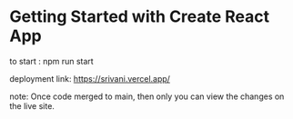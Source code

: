 # Getting Started with Create React App


to start : 
npm run start


deployment link:
https://srivani.vercel.app/

note: Once code merged to main, then only you can view the changes on the live site.
